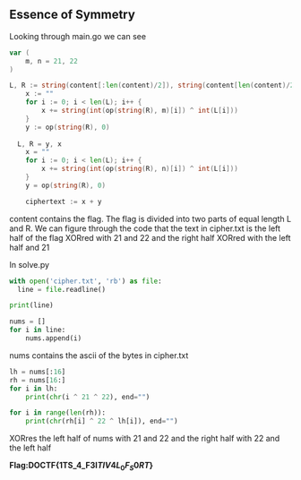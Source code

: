 ## Essence of Symmetry

Looking through main.go we can see
```go
var (
	m, n = 21, 22
)

L, R := string(content[:len(content)/2]), string(content[len(content)/2:])
	x := ""
	for i := 0; i < len(L); i++ {
		x += string(int(op(string(R), m)[i]) ^ int(L[i]))
	}
	y := op(string(R), 0)
  
  L, R = y, x
	x = ""
	for i := 0; i < len(L); i++ {
		x += string(int(op(string(R), n)[i]) ^ int(L[i]))
	}
	y = op(string(R), 0)

	ciphertext := x + y
  ```
  content contains the flag. The flag is divided into two parts of equal length L and R. We can figure through the code that the text in cipher.txt is the left half
  of the flag XORred with 21 and 22 and the right half XORred with the left half and 21
  
  
  In solve.py
  ```python
  with open('cipher.txt', 'rb') as file:
    line = file.readline()

  print(line)

  nums = []
  for i in line:
      nums.append(i)
  ```
  nums contains the ascii of the bytes in cipher.txt
  
  
  ```python
  lh = nums[:16]
  rh = nums[16:]
  for i in lh:
      print(chr(i ^ 21 ^ 22), end="")

  for i in range(len(rh)):
      print(chr(rh[i] ^ 22 ^ lh[i]), end="")
  ```
  XORres the left half of nums with 21 and 22 and the right half with 22 and the left half
  
  **Flag:DOCTF{1TS_4_F3I$TIV4L_0F_S0RT$}**
